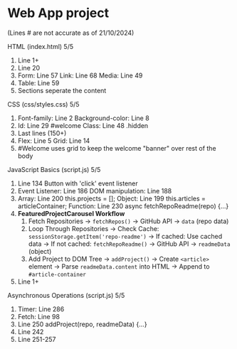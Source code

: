 # Web App project

(Lines # are not accurate as of 21/10/2024)

HTML (index.html) 5/5
1.  Line 1+
2.  Line 20
3.  Form: Line 57
    Link: Line 68
    Media: Line 49
4.  Table: Line 59
5.  Sections seperate the content

CSS (css/styles.css) 5/5
1.  Font-family: Line 2 
    Background-color: Line 8
2.  Id: Line 29 #welcome 
    Class: Line 48 .hidden
3.  Last lines (150+)
4.  Flex: Line 5 
    Grid: Line 14
5.  #Welcome uses grid to keep the welcome "banner" over rest of the body 

JavaScript Basics (script.js) 5/5
1.  Line 134 Button with 'click' event listener
2.  Event Listener: Line 186
    DOM manipulation: Line 188
3.  Array: Line 200 this.projects = []; 
    Object: Line 199 this.articles = articleContainer;
    Function: Line 230   async fetchRepoReadme(repo) {...}
4.  
    **FeaturedProjectCarousel Workflow**
    1. Fetch Repositories
    -> `fetchRepos()` -> GitHub API -> `data` (repo data)
    2. Loop Through Repositories
    -> Check Cache: `sessionStorage.getItem('repo-readme')`
        -> If cached: Use cached data
        -> If not cached: `fetchRepoReadme()` -> GitHub API -> `readmeData` (object)
    3. Add Project to DOM Tree
    -> `addProject()` 
        -> Create `<article>` element
        -> Parse `readmeData.content` into HTML
        -> Append to `#article-container`
5.  Line 1+

Asynchronous Operations (script.js) 5/5
1.  Timer: Line 286
2.  Fetch: Line 98
3.  Line 250 addProject(repo, readmeData) {...}
4.  Line 242
5.  Line 251-257